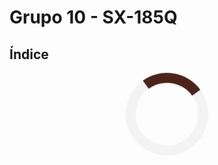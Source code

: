 # Grupo 10 - SX-185Q

## Índice

<div align="center">
<div class="loader"></div>
<style>
.loader {
  border: 16px solid #f3f3f3; /* Light grey */
  border-top: 16px solid #4b231b; /* Blue */
  border-radius: 50%;
  width: 100px;
  height: 100px;
  animation: spin 2s linear infinite;
}
@keyframes spin {
  0% { transform: rotate(0deg); }
  100% { transform: rotate(360deg); }
}
</style>
</div>
